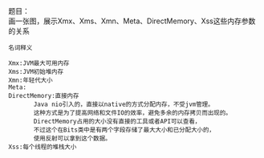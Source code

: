 题目：  
    画一张图，展示Xmx、Xms、Xmn、Meta、DirectMemory、Xss这些内存参数的关系  
    
    名词释义
  
    Xmx:JVM最大可用内存
    Xms:JVM初始堆内存
    Xmn:年轻代大小
    Meta:
    DirectMemory:直接内存  
           Java nio引入的，直接以native的方式分配内存，不受jvm管理。  
           这种方式是为了提高网络和文件IO的效率，避免多余的内存拷贝而出现的。  
           DirectMemory占用的大小没有直接的工具或者API可以查看，  
           不过这个在Bits类中是有两个字段存储了最大大小和已分配大小的，  
           使用反射可以拿到这个数据。
    Xss:每个线程的堆栈大小
    